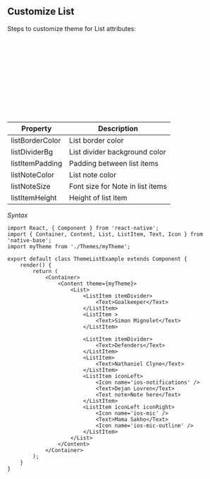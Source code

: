 ## Customize List

Steps to customize theme for List attributes:
<br />


<table>
  <thead>
    <tr style="border-style: hidden">
      <th style="border-style: hidden"><div style="background: url(../docs/assets/iphone.png) no-repeat; padding: 63px 20px 100px 18px; width: 292px"><img src="{{('../docs/assets/ios/guide/theme-list.png')}}" alt="" /></div></th>
    </tr>
  </thead>
</table>

<table class = "table table-hover" style="width: 75%; ">
        <thead>
            <tr>
                <th>Property</th>
                <th>Description</th>
            </tr>
        </thead>
        <tbody>
            <tr>
                <td>listBorderColor</td>
                <td>List border color</td>
            </tr>
            <tr>
                <td>listDividerBg</td>
                <td>List divider background color</td>
            </tr>
            <tr>
                <td>listItemPadding</td>
                <td>Padding between list items</td>
            </tr>
            <tr>
                <td>listNoteColor</td>
                <td>List note color</td>
            </tr>
            <tr>
                <td>listNoteSize</td>
                <td>Font size for Note in list items</td>
            </tr>
            <tr>
                <td>listItemHeight</td>
                <td>Height of list item</td>
            </tr>
        </tbody>
    </table>

*Syntax*

<pre class="line-numbers"><code class="language-jsx">import React, { Component } from 'react-native';
import { Container, Content, List, ListItem, Text, Icon } from 'native-base';
import myTheme from './Themes/myTheme';
​
export default class ThemeListExample extends Component {
    render() {
        return (
            &lt;Container>
                &lt;Content theme={myTheme}>
                    &lt;List>
                        &lt;ListItem itemDivider>
                            &lt;Text>Goalkeeper&lt;/Text>
                        &lt;/ListItem>
                        &lt;ListItem >
                            &lt;Text>Simon Mignolet&lt;/Text>
                        &lt;/ListItem>

                        &lt;ListItem itemDivider>
                            &lt;Text>Defenders&lt;/Text>
                        &lt;/ListItem>
                        &lt;ListItem>
                            &lt;Text>Nathaniel Clyne&lt;/Text>
                        &lt;/ListItem>
                        &lt;ListItem iconLeft>
                            &lt;Icon name='ios-notifications' />
                            &lt;Text>Dejan Lovren&lt;/Text>
                            &lt;Text note>Note here&lt;/Text>
                        &lt;/ListItem>
                        &lt;ListItem iconLeft iconRight>
                            &lt;Icon name='ios-mic' />
                            &lt;Text>Mama Sakho&lt;/Text>
                            &lt;Icon name='ios-mic-outline' />
                        &lt;/ListItem>
                    &lt;/List>
                &lt;/Content>
            &lt;/Container>
        );
    }
}</code></pre>
